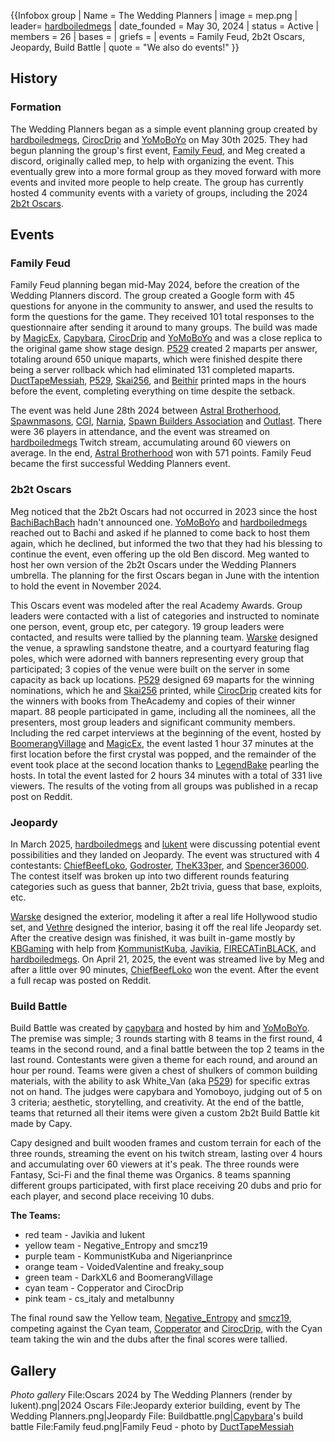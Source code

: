 {{Infobox group
| Name = The Wedding Planners
| image = mep.png
| leader= [hardboiledmegs](https://2b2t.miraheze.org/wiki/hardboiledmegs)
| date_founded = May 30, 2024
| status = Active
| members = 26
| bases =
| griefs =
| events = Family Feud, 2b2t Oscars, Jeopardy, Build Battle
| quote = "We also do events!"
}}
## History
### Formation
The Wedding Planners began as a simple event planning group created by [hardboiledmegs](https://2b2t.miraheze.org/wiki/hardboilednegs), [CirocDrip](https://2b2t.miraheze.org/wiki/CirocDrip) and [YoMoBoYo](https://2b2t.miraheze.org/wiki/YoMoBoYo) on May 30th 2025.  They had begun planning the group's first event, [Family Feud](https://2b2t.miraheze.org/wiki/Family_Feud), and Meg created a discord, originally called mep, to help with organizing the event. This eventually grew into a more formal group as they moved forward with more events and invited more people to help create.  The group has currently hosted 4 community events with a variety of groups, including the 2024 [2b2t Oscars](https://2b2t.miraheze.org/wiki/2b2t_Oscars).

## Events
### Family Feud
Family Feud planning began mid-May 2024, before the creation of the Wedding Planners discord.  The group created a Google form with 45 questions for anyone in the community to answer, and used the results to form the questions for the game. They received 101 total responses to the questionnaire after sending it around to many groups. The build was made by [MagicEx](https://2b2t.miraheze.org/wiki/MagicEx), [Capybara](https://2b2t.miraheze.org/wiki/Capybara), [CirocDrip](https://2b2t.miraheze.org/wiki/CirocDrip) and [YoMoBoYo](https://2b2t.miraheze.org/wiki/YoMoBoYo) and was a close replica to the original game show stage design.  [P529](https://2b2t.miraheze.org/wiki/P529) created 2 maparts per answer, totaling around 650 unique maparts, which were finished despite there being a server rollback which had eliminated 131 completed maparts.  [DuctTapeMessiah](https://2b2t.miraheze.org/wiki/DuctTapeMessiah), [P529](https://2b2t.miraheze.org/wiki/P529), [Skai256](https://2b2t.miraheze.org/wiki/Skai256), and [Beithir](https://2b2t.miraheze.org/wiki/Beithir) printed maps in the hours before the event, completing everything on time despite the setback.

The event was held June 28th 2024 between [Astral Brotherhood](https://2b2t.miraheze.org/wiki/Astral_Brotherhood), [Spawnmasons](https://2b2t.miraheze.org/wiki/Spawnmasons), [CGI](https://2b2t.miraheze.org/wiki/CGI), [Narnia](https://2b2t.miraheze.org/wiki/Narnia), [Spawn Builders Association](https://2b2t.miraheze.org/wiki/Spawn_Builders_Association) and [Outlast](https://2b2t.miraheze.org/wiki/Outlast).  There were 36 players in attendance, and the event was streamed on [hardboiledmegs](https://2b2t.miraheze.org/wiki/hardboiledmegs) Twitch stream, accumulating around 60 viewers on average.  In the end, [Astral Brotherhood](https://2b2t.miraheze.org/wiki/Astral_Brotherhood) won with 571 points.  Family Feud became the first successful Wedding Planners event.

### 2b2t Oscars
Meg noticed that the 2b2t Oscars had not occurred in 2023 since the host [BachiBachBach](https://2b2t.miraheze.org/wiki/BachiBachBach) hadn't announced one.  [YoMoBoYo](https://2b2t.miraheze.org/wiki/YoMoBoYo) and [hardboiledmegs](https://2b2t.miraheze.org/wiki/hardboiledmegs) reached out to Bachi and asked if he planned to come back to host them again, which he declined, but informed the two that they had his blessing to continue the event, even offering up the old Ben discord.  Meg wanted to host her own version of the 2b2t Oscars under the Wedding Planners umbrella.  The planning for the first Oscars began in June with the intention to hold the event in November 2024.

This Oscars event was modeled after the real Academy Awards.  Group leaders were contacted with a list of categories and instructed to nominate one person, event, group etc, per category.  19 group leaders were contacted, and results were tallied by the planning team.  [Warske](https://2b2t.miraheze.org/wiki/Warske) designed the venue, a sprawling sandstone theatre, and a courtyard featuring flag poles, which were adorned with banners representing every group that participated; 3 copies of the venue were built on the server in some capacity as back up locations.  [P529](https://2b2t.miraheze.org/wiki/P529) designed 69 maparts for the winning nominations, which he and [Skai256](https://2b2t.miraheze.org/wiki/Skai256) printed, while [CirocDrip](https://2b2t.miraheze.org/wiki/CirocDrip) created kits for the winners with books from TheAcademy and copies of their winner mapart.  88 people participated in game, including all the nominees, all the presenters, most group leaders and significant community members.  Including the red carpet interviews at the beginning of the event, hosted by [BoomerangVillage](https://2b2t.miraheze.org/wiki/BoomerangVillage) and [MagicEx](https://2b2t.miraheze.org/wiki/MagicEx), the event lasted 1 hour 37 minutes at the first location before the first crystal was popped, and the remainder of the event took place at the second location thanks to [LegendBake](https://2b2t.miraheze.org/wiki/LegendBake) pearling the hosts.  In total the event lasted for 2 hours 34 minutes with a total of 331 live viewers.  The results of the voting from all groups was published in a recap post on Reddit.

### Jeopardy
In March 2025, [hardboiledmegs](https://2b2t.miraheze.org/wiki/hardboiledmegs) and [lukent](https://2b2t.miraheze.org/wiki/lukent) were discussing potential event possibilities and they landed on Jeopardy. The event was structured with 4 contestants: [ChiefBeefLoko](https://2b2t.miraheze.org/wiki/ChiefBeefLoko), [Godroster](https://2b2t.miraheze.org/wiki/Godroster), [TheK33per](https://2b2t.miraheze.org/wiki/TheK33per), and [Spencer36000](https://2b2t.miraheze.org/wiki/Spencer36000). The contest itself was broken up into two different rounds featuring categories such as guess that banner, 2b2t trivia, guess that base, exploits, etc.

[Warske](https://2b2t.miraheze.org/wiki/Warske) designed the exterior, modeling it after a real life Hollywood studio set, and [Vethre](https://2b2t.miraheze.org/wiki/Vethre) designed the interior, basing it off the real life Jeopardy set. After the creative design was finished, it was built in-game mostly by [KBGaming](https://2b2t.miraheze.org/wiki/KBGaming) with help from [KommunistKuba](https://2b2t.miraheze.org/wiki/KommunistKuba), [Javikia](https://2b2t.miraheze.org/wiki/Javikia), [FIRECATinBLACK](https://2b2t.miraheze.org/wiki/FIRECATinBLACK), and [hardboiledmegs](https://2b2t.miraheze.org/wiki/hardboiledmegs). On April 21, 2025, the event was streamed live by Meg and after a little over 90 minutes, [ChiefBeefLoko](https://2b2t.miraheze.org/wiki/ChiefBeefLoko) won the event. After the event a full recap was posted on Reddit.

### Build Battle
Build Battle was created by [capybara](https://2b2t.miraheze.org/wiki/capybara) and hosted by him and [YoMoBoYo](https://2b2t.miraheze.org/wiki/YoMoBoYo).  The premise was simple; 3 rounds starting with 8 teams in the first round, 4 teams in the second round, and a final battle between the top 2 teams in the last round. Contestants were given a theme for each round, and around an hour per round. Teams were given a chest of shulkers of common building materials, with the ability to ask White_Van (aka [P529](https://2b2t.miraheze.org/wiki/P529)) for specific extras not on hand.  The judges were capybara and Yomoboyo, judging out of 5 on 3 criteria; aesthetic, storytelling, and creativity. At the end of the battle, teams that returned all their items were given a custom 2b2t Build Battle kit made by Capy.

Capy designed and built wooden frames and custom terrain for each of the three rounds, streaming the event on his twitch stream, lasting over 4 hours and accumulating over 60 viewers at it's peak.  The three rounds were Fantasy, Sci-Fi and the final theme was Organics.  8 teams spanning different groups participated, with first place receiving  20 dubs and prio for each player, and second place receiving 10 dubs.

**The Teams:**
* red team - Javikia and lukent
* yellow team - Negative_Entropy and smcz19
* purple team - KommunistKuba and Nigerianprince
* orange team - VoidedValentine and freaky_soup
* green team - DarkXL6 and BoomerangVillage
* cyan team - Copperator and CirocDrip
* pink team - cs_italy and metalbunny

The final round saw the Yellow team, [Negative_Entropy](https://2b2t.miraheze.org/wiki/Negative_Entropy) and [smcz19](https://2b2t.miraheze.org/wiki/smcz19), competing against the Cyan team, [Copperator](https://2b2t.miraheze.org/wiki/Copperator) and [CirocDrip](https://2b2t.miraheze.org/wiki/CirocDrip), with the Cyan team taking the win and the dubs after the final scores were tallied.

## Gallery
*Photo gallery*<gallery>
File:Oscars 2024 by The Wedding Planners (render by lukent).png|2024 Oscars
File:Jeopardy exterior building, event by The Wedding Planners.png|Jeopardy
File: Buildbattle.png|[Capybara](https://2b2t.miraheze.org/wiki/Capybara)'s build battle
File:Family feud.png|Family Feud - photo by [DuctTapeMessiah](https://2b2t.miraheze.org/wiki/DuctTapeMessiah)
</gallery>